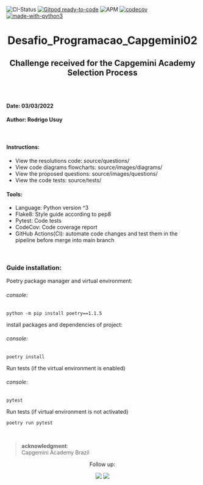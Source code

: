 
![CI-Status](https://github.com/rousuy/Desafio_Programacao_Capgemini02/actions/workflows/python-app.yml/badge.svg)
[![Gitpod ready-to-code](https://img.shields.io/badge/Gitpod-ready--to--code-908a85?logo=gitpod)](https://gitpod.io/#https://github.com/rousuy/Desafio_Programacao_Capgemini02.git)
![APM](https://img.shields.io/apm/l/vim-mode?logo=License)
[![codecov](https://codecov.io/gh/rousuy/Desafio_Programacao_Capgemini02/branch/main/graph/badge.svg?token=4SLDSBG7MN)](https://codecov.io/gh/rousuy/Desafio_Programacao_Capgemini02)
[![made-with-python3](https://img.shields.io/badge/Made%20with-Python-1f425f.svg)](https://www.python.org/)

<center><h1>Desafio_Programacao_Capgemini02</h1></center>
<center><h2><p>Challenge received for the Capgemini Academy Selection Process</p><h2></center>
<br>


#### **Date**: 03/03/2022
#### **Author:** Rodrigo Usuy

<br>

#### **Instructions**:
* View the resolutions code: source/questions/
* View code diagrams flowcharts: source/images/diagrams/ 
* View the proposed questions: source/images/questions/ 
* View the code tests: source/tests/ 

#### **Tools**:
* Language: Python version ^3
* Flake8: Style guide according to pep8
* Pytest: Code tests
* CodeCov: Code coverage report
* GitHub Actions(CI): automate code changes and test them in the pipeline before merge into main branch

<br>

### **Guide installation:**

Poetry package manager and virtual environment:
###### console:
```
python -m pip install poetry==1.1.5 
``` 


install packages and dependencies of project: 
###### console:
```
poetry install
```

Run tests (if the virtual environment is enabled)
###### console:
```
pytest 
```
Run tests (if virtual environment is not activated)
```
poetry run pytest 
```

<br>

>**acknowledgment**:<br> 
>Capgemini Academy Brazil<br>


<center>
Follow up:

<br>

[<img src ="https://user-images.githubusercontent.com/76751870/153108542-62e0a78a-95f1-4935-ae89-6062186153c5.png">](https://github.comrousuy)
[<img src ="https://user-images.githubusercontent.com/76751870/153108643-7c254391-b087-472e-a022-88c5c3d759be.png">](https://www.linkedin.com/in/rodrigo-usuy-280b95aa/)

</center>